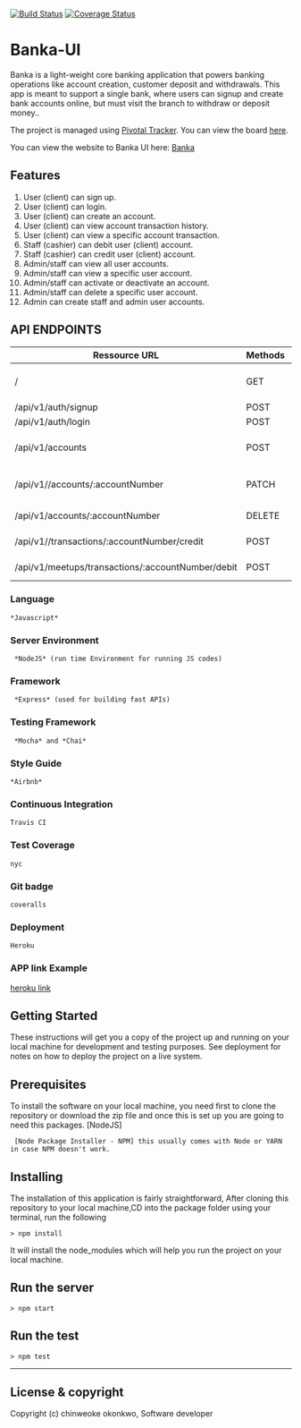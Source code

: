 [![Build Status](https://travis-ci.org/G-Chilie/Banka.svg?branch=develop)](https://travis-ci.org/G-Chilie/Banka)  [![Coverage Status](https://coveralls.io/repos/github/G-Chilie/Banka/badge.svg?branch=develop)](https://coveralls.io/github/G-Chilie/Banka?branch=develop)


# Banka-UI

Banka is a light-weight core banking application that powers banking operations like account creation, customer deposit and withdrawals. This app is meant to support a single bank, where users can signup and create bank accounts online, but must visit the branch to withdraw or deposit money..

The project is managed using [Pivotal Tracker](https://www.pivotaltracker.com). You can view the board [here](https://www.pivotaltracker.com/n/projects/2321462).

You can view the website to Banka UI here: [Banka](https://g-chilie.github.io/Banka/)

## Features

1. User (client) can sign up.
2. User (client) can login.
3. User (client) can create an account.
4. User (client) can view account transaction history.
5. User (client) can view a specific account transaction.
6. Staff (cashier) can debit user (client) account.
7. Staff (cashier) can credit user (client) account.
8. Admin/staff can view all user accounts.
9. Admin/staff can view a specific user account.
10. Admin/staff can activate or deactivate an account.
11. Admin/staff can delete a specific user account.
12. Admin can create staff and admin user accounts.

## API ENDPOINTS

| Ressource URL | Methods  | Description  |
| ------- | --- | --- |
| / | GET | The index (welcome message) |
| /api/v1/auth/signup | POST | sign up |
| /api/v1/auth/login | POST | login |
| /api/v1/accounts | POST | Create bank account  |
| /api/v1//accounts/:accountNumber | PATCH | activate or deactivate an account |
| /api/v1/accounts/:accountNumber | DELETE | delete an account |
| /api/v1//transactions/:accountNumber/credit | POST | credit an account |
| /api/v1/meetups/transactions/:accountNumber/debit| POST | debit an account |



### Language
```
*Javascript*
```
### Server Environment
```
 *NodeJS* (run time Environment for running JS codes)
 ```
### Framework
```
 *Express* (used for building fast APIs)
 ```
### Testing Framework
```
 *Mocha* and *Chai*
 ```
### Style Guide
```
*Airbnb*
```
### Continuous Integration
```
Travis CI
```
### Test Coverage
```
nyc
```
### Git badge
```
coveralls
```
### Deployment
```
Heroku
```
### APP link Example

[heroku link](https://dashboard.heroku.com/apps/banka-chi)

## Getting Started
These instructions will get you a copy of the project up and running on your local machine for development and testing purposes. See deployment for notes on how to deploy the project on a live system.

## Prerequisites
To install the software on your local machine, you need first to clone the repository or download the zip file and once this is set up you are going to need this packages. [NodeJS]

```
 [Node Package Installer - NPM] this usually comes with Node or YARN in case NPM doesn't work.
```

## Installing
The installation of this application is fairly straightforward, After cloning this repository to your local machine,CD into the package folder using your terminal, run the following

```
> npm install
```

It will install the node_modules which will help you run the project on your local machine.

## Run the server
```
> npm start
```
## Run the test
```
> npm test
```


---

## License & copyright
Copyright (c) chinweoke okonkwo, Software developer
